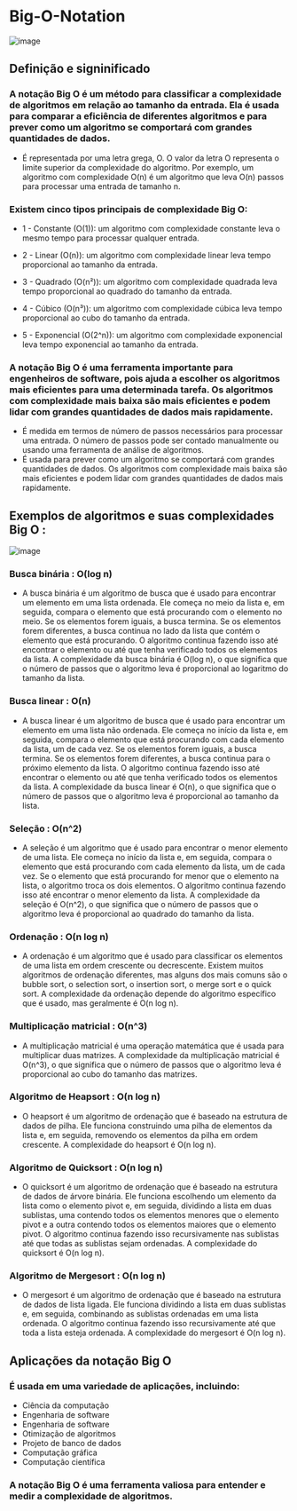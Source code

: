 # Big-O-Notation
![image](https://github.com/venysssssssssss/Big-O-Notation/assets/99450704/7a9043e2-295d-44a7-bea1-258aa7a441b6)

## Definição e signinificado
### A notação Big O é um método para classificar a complexidade de algoritmos em relação ao tamanho da entrada. Ela é usada para comparar a eficiência de diferentes algoritmos e para prever como um algoritmo se comportará com grandes quantidades de dados.
- É representada por uma letra grega, O. O valor da letra O representa o limite superior da complexidade do algoritmo. Por exemplo, um algoritmo com complexidade O(n) é um algoritmo que leva O(n) passos para processar uma entrada de tamanho n.

### Existem cinco tipos principais de complexidade Big O:

- 1 - Constante (O(1)): um algoritmo com complexidade constante leva o mesmo tempo para processar qualquer entrada.

- 2 - Linear (O(n)): um algoritmo com complexidade linear leva tempo proporcional ao tamanho da entrada.

- 3 - Quadrado (O(n²)): um algoritmo com complexidade quadrada leva tempo proporcional ao quadrado do tamanho da entrada.

- 4 - Cúbico (O(n³)): um algoritmo com complexidade cúbica leva tempo proporcional ao cubo do tamanho da entrada.

- 5 - Exponencial (O(2^n)): um algoritmo com complexidade exponencial leva tempo exponencial ao tamanho da entrada.

### A notação Big O é uma ferramenta importante para engenheiros de software, pois ajuda a escolher os algoritmos mais eficientes para uma determinada tarefa. Os algoritmos com complexidade mais baixa são mais eficientes e podem lidar com grandes quantidades de dados mais rapidamente.
- É medida em termos de número de passos necessários para processar uma entrada. O número de passos pode ser contado manualmente ou usando uma ferramenta de análise de algoritmos.
- É usada para prever como um algoritmo se comportará com grandes quantidades de dados. Os algoritmos com complexidade mais baixa são mais eficientes e podem lidar com grandes quantidades de dados mais rapidamente.

## Exemplos de algoritmos e suas complexidades Big O :
![image](https://github.com/venysssssssssss/Big-O-Notation/assets/99450704/12124e26-c0b9-49c8-a144-a1da926701b1)
### Busca binária : O(log n)
- A busca binária é um algoritmo de busca que é usado para encontrar um elemento em uma lista ordenada. Ele começa no meio da lista e, em seguida, compara o elemento que está procurando com o elemento no meio. Se os elementos forem iguais, a busca termina. Se os elementos forem diferentes, a busca continua no lado da lista que contém o elemento que está procurando. O algoritmo continua fazendo isso até encontrar o elemento ou até que tenha verificado todos os elementos da lista. A complexidade da busca binária é O(log n), o que significa que o número de passos que o algoritmo leva é proporcional ao logaritmo do tamanho da lista. 
### Busca linear : O(n)
- A busca linear é um algoritmo de busca que é usado para encontrar um elemento em uma lista não ordenada. Ele começa no início da lista e, em seguida, compara o elemento que está procurando com cada elemento da lista, um de cada vez. Se os elementos forem iguais, a busca termina. Se os elementos forem diferentes, a busca continua para o próximo elemento da lista. O algoritmo continua fazendo isso até encontrar o elemento ou até que tenha verificado todos os elementos da lista. A complexidade da busca linear é O(n), o que significa que o número de passos que o algoritmo leva é proporcional ao tamanho da lista.
### Seleção : O(n^2)
- A seleção é um algoritmo que é usado para encontrar o menor elemento de uma lista. Ele começa no início da lista e, em seguida, compara o elemento que está procurando com cada elemento da lista, um de cada vez. Se o elemento que está procurando for menor que o elemento na lista, o algoritmo troca os dois elementos. O algoritmo continua fazendo isso até encontrar o menor elemento da lista. A complexidade da seleção é O(n^2), o que significa que o número de passos que o algoritmo leva é proporcional ao quadrado do tamanho da lista.
### Ordenação : O(n log n)
- A ordenação é um algoritmo que é usado para classificar os elementos de uma lista em ordem crescente ou decrescente. Existem muitos algoritmos de ordenação diferentes, mas alguns dos mais comuns são o bubble sort, o selection sort, o insertion sort, o merge sort e o quick sort. A complexidade da ordenação depende do algoritmo específico que é usado, mas geralmente é O(n log n).

### Multiplicação matricial : O(n^3)
- A multiplicação matricial é uma operação matemática que é usada para multiplicar duas matrizes. A complexidade da multiplicação matricial é O(n^3), o que significa que o número de passos que o algoritmo leva é proporcional ao cubo do tamanho das matrizes.

### Algoritmo de Heapsort : O(n log n)
- O heapsort é um algoritmo de ordenação que é baseado na estrutura de dados de pilha. Ele funciona construindo uma pilha de elementos da lista e, em seguida, removendo os elementos da pilha em ordem crescente. A complexidade do heapsort é O(n log n).

### Algoritmo de Quicksort : O(n log n)
- O quicksort é um algoritmo de ordenação que é baseado na estrutura de dados de árvore binária. Ele funciona escolhendo um elemento da lista como o elemento pivot e, em seguida, dividindo a lista em duas sublistas, uma contendo todos os elementos menores que o elemento pivot e a outra contendo todos os elementos maiores que o elemento pivot. O algoritmo continua fazendo isso recursivamente nas sublistas até que todas as sublistas sejam ordenadas. A complexidade do quicksort é O(n log n).

### Algoritmo de Mergesort : O(n log n)
- O mergesort é um algoritmo de ordenação que é baseado na estrutura de dados de lista ligada. Ele funciona dividindo a lista em duas sublistas e, em seguida, combinando as sublistas ordenadas em uma lista ordenada. O algoritmo continua fazendo isso recursivamente até que toda a lista esteja ordenada. A complexidade do mergesort é O(n log n).

## Aplicações da notação Big O
### É usada em uma variedade de aplicações, incluindo:
- Ciência da computação
- Engenharia de software
- Engenharia de software
- Otimização de algoritmos
- Projeto de banco de dados
- Computação gráfica
- Computação científica

### A notação Big O é uma ferramenta valiosa para entender e medir a complexidade de algoritmos.
